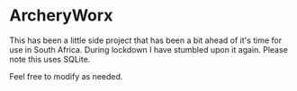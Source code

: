 # ArcheryWorx

This has been a little side project that has been a bit ahead of it's time for use in South Africa.
During lockdown I have stumbled upon it again. Please note this uses SQLite.

Feel free to modify as needed.
